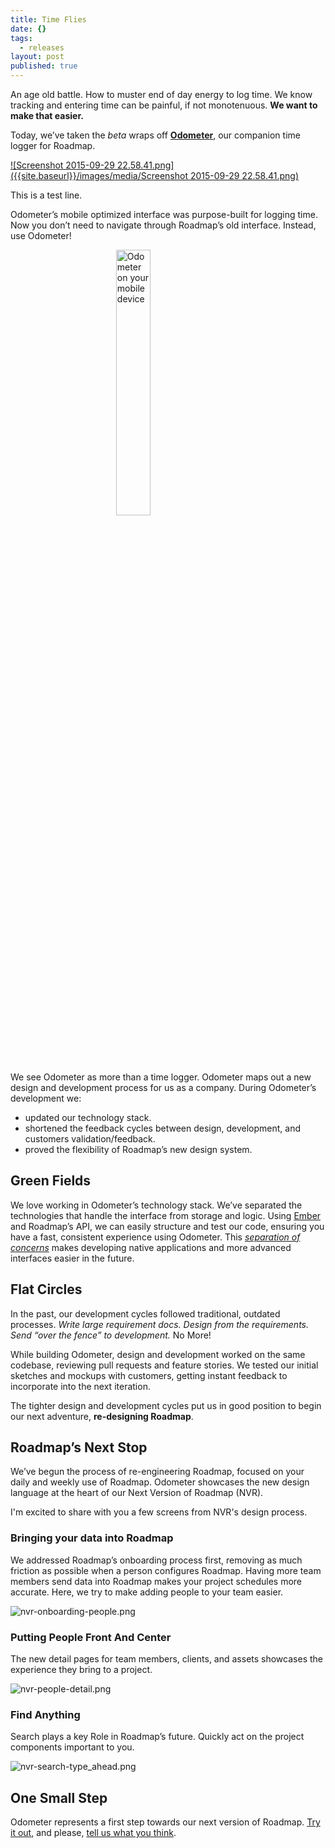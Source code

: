 ```yaml
---
title: Time Flies
date: {}
tags:
  - releases
layout: post
published: true
---
```


An age old battle. How to muster end of day energy to log time. We know tracking and entering time can be painful, if not monotenuous. **We want to make that easier.**

Today, we’ve taken the _beta_ wraps off **[Odometer](//time.ppmroadmap.com)**, our companion time logger for Roadmap.

[![Screenshot 2015-09-29 22.58.41.png]({{site.baseurl}}/images/media/Screenshot 2015-09-29 22.58.41.png)](//time.ppmroadmap.com)

This is a test line.

Odometer’s mobile optimized interface was purpose-built for logging time. Now you don’t need to navigate through Roadmap’s old interface. Instead, use Odometer!

<img src="{{site.baseurl}}/images/media/odometer-release-mobile.png" alt="Odometer on your mobile device" style="width: 33%; display: block; margin: 0 auto 2em;"> 

We see Odometer as more than a time logger. Odometer maps out a new design and development process for us as a company. During Odometer’s development we:

- updated our technology stack.
- shortened the feedback cycles between design, development, and customers validation/feedback. 
- proved the flexibility of Roadmap’s new design system.

## Green Fields

We love working in Odometer’s technology stack. We’ve separated the technologies that handle the interface from storage and logic. Using [Ember](http://emberjs.com) and Roadmap’s API, we can easily structure and test our code, ensuring you have a fast, consistent experience using Odometer. This _[separation of concerns](https://en.wikipedia.org/wiki/Separation_of_concerns)_ makes developing native applications and more advanced interfaces easier in the future.

## Flat Circles

In the past, our development cycles followed traditional, outdated processes. _Write large requirement docs. Design from the requirements. Send “over the fence” to development._ No More!

While building Odometer, design and development worked on the same codebase, reviewing pull requests and feature stories. We tested our initial sketches and mockups with customers, getting instant feedback to incorporate into the next iteration. 

The tighter design and development cycles put us in good position to begin our next adventure, **re-designing Roadmap**.

## Roadmap’s Next Stop

We’ve begun the process of re-engineering Roadmap, focused on your daily and weekly use of Roadmap. Odometer showcases the new design language at the heart of our Next Version of Roadmap (NVR).

I'm excited to share with you a few screens from NVR's design process.

### Bringing your data into Roadmap

We addressed Roadmap’s onboarding process first, removing as much friction as possible when a person configures Roadmap. Having more team members send data into Roadmap makes your project schedules more accurate. Here, we try to make adding people to your team easier.

![nvr-onboarding-people.png]({{site.baseurl}}/images/media/nvr-onboarding-people.png)


### Putting People Front And Center

The new detail pages for team members, clients, and assets showcases the experience they bring to a project.

![nvr-people-detail.png]({{site.baseurl}}/images/media/nvr-people-detail.png)


### Find Anything

Search plays a key Role in Roadmap’s future. Quickly act on the project components important to you.

![nvr-search-type_ahead.png]({{site.baseurl}}/images/media/nvr-search-type_ahead.png)


## One Small Step

Odometer represents a first step towards our next version of Roadmap. [Try it out](https://time.ppmroadmap.com), and please, [tell us what you think](mailto:12188d67691bb195d44ee06f73de678da5289a7b@incoming.intercom.io).
